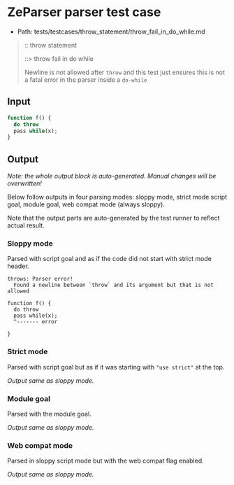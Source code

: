 # ZeParser parser test case

- Path: tests/testcases/throw_statement/throw_fail_in_do_while.md

> :: throw statement
>
> ::> throw fail in do while
>
> Newline is not allowed after `throw` and this test just ensures this is not a fatal error in the parser inside a `do-while`


## Input

`````js
function f() {
  do throw
  pass while(x);
}
`````

## Output

_Note: the whole output block is auto-generated. Manual changes will be overwritten!_

Below follow outputs in four parsing modes: sloppy mode, strict mode script goal, module goal, web compat mode (always sloppy).

Note that the output parts are auto-generated by the test runner to reflect actual result.

### Sloppy mode

Parsed with script goal and as if the code did not start with strict mode header.

`````
throws: Parser error!
  Found a newline between `throw` and its argument but that is not allowed

function f() {
  do throw
  pass while(x);
  ^------- error

}
`````

### Strict mode

Parsed with script goal but as if it was starting with `"use strict"` at the top.

_Output same as sloppy mode._

### Module goal

Parsed with the module goal.

_Output same as sloppy mode._

### Web compat mode

Parsed in sloppy script mode but with the web compat flag enabled.

_Output same as sloppy mode._
